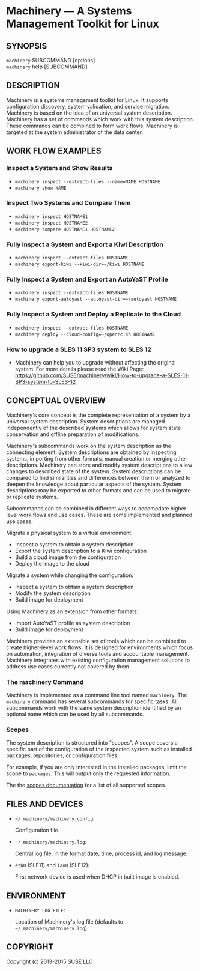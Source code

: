 # Machinery — A Systems Management Toolkit for Linux

## SYNOPSIS

`machinery` SUBCOMMAND \[options\] <br>
`machinery` help [SUBCOMMAND]


## DESCRIPTION

Machinery is a systems management toolkit for Linux. It supports configuration
discovery, system validation, and service migration. Machinery is based on the
idea of an universal system description. Machinery has a set of commands which
work with this system description. These commands can be combined to form work
flows. Machinery is targeted at the system administrator of the data center.


## WORK FLOW EXAMPLES

### Inspect a System and Show Results
  - `machinery inspect --extract-files --name=NAME HOSTNAME`
  - `machinery show NAME`

### Inspect Two Systems and Compare Them
  - `machinery inspect HOSTNAME1`
  - `machinery inspect HOSTNAME2`
  - `machinery compare HOSTNAME1 HOSTNAME2`

### Fully Inspect a System and Export a Kiwi Description
  - `machinery inspect --extract-files HOSTNAME`
  - `machinery export-kiwi --kiwi-dir=~/kiwi HOSTNAME`

### Fully Inspect a System and Export an AutoYaST Profile
  - `machinery inspect --extract-files HOSTNAME`
  - `machinery export-autoyast --autoyast-dir=~/autoyast HOSTNAME`

### Fully Inspect a System and Deploy a Replicate to the Cloud
  - `machinery inspect --extract-files HOSTNAME`
  - `machinery deploy --cloud-config=~/openrc.sh HOSTNAME`

### How to upgrade a SLES 11 SP3 system to SLES 12
  - Machinery can help you to upgrade without affecting the original system.
    For more details please read the Wiki Page: <br>
    https://github.com/SUSE/machinery/wiki/How-to-upgrade-a-SLES-11-SP3-system-to-SLES-12


## CONCEPTUAL OVERVIEW

Machinery's core concept is the complete representation of a system by a
universal system description.
System descriptions are managed independently of the described
systems which allows for system state conservation and offline preparation of
modifications.

Machinery's subcommands work on the system description as the connecting
element.
System descriptions are obtained by inspecting systems, importing from other
formats, manual creation or merging other descriptions.
Machinery can store and modify system descriptions to allow changes to
described state of the system.
System descriptions can be compared to find similarities and differences
between them or analyzed to deepen the knowledge about particular aspects of
the system.
System descriptions may be exported to other formats and can be used to
migrate or replicate systems.

Subcommands can be combined in different ways to accomodate higher-level work
flows and use cases.
These are some implemented and planned use cases:

Migrate a physical system to a virtual environment:

  - Inspect a system to obtain a system description
  - Export the system description to a Kiwi configuration
  - Build a cloud image from the configuration
  - Deploy the image to the cloud

Migrate a system while changing the configuration:

  - Inspect a system to obtain a system description
  - Modify the system description
  - Build image for deployment

Using Machinery as an extension from other formats:

  - Import AutoYaST profile as system description
  - Build image for deployment

Machinery provides an extensible set of tools which can be combined to create
higher-level work flows.
It is designed for environments which focus on automation, integration
of diverse tools and accountable management.
Machinery integrates with existing configuration management solutions to
address use cases currently not covered by them.

### The machinery Command

Machinery is implemented as a command line tool named `machinery`. The
`machinery` command has several subcommands for specific tasks. All
subcommands work with the same system description identified by an optional
name which can be used by all subcommands.


### Scopes

The system description is structured into "scopes". A scope covers a specific
part of the configuration of the inspected system such as installed packages,
repositories, or configuration files.

For example, if you are only interested in the installed packages, limit the
scope to `packages`. This will output only the requested information.

The the [scopes documentation](machinery_main_scopes.1) for a list of all supported scopes.

## FILES AND DEVICES

  * `~/.machinery/machinery.config`:

    Configuration file.

  * `~/.machinery/machinery.log`:

    Central log file, in the format date, time, process id, and log message.

  * `eth0` (SLE11) and `lan0` (SLE12):

    First network device is used when DHCP in built image is enabled.


## ENVIRONMENT

  * `MACHINERY_LOG_FILE`:

    Location of Machinery's log file (defaults to `~/.machinery/machinery.log`)


## COPYRIGHT

Copyright \(c) 2013-2015 [SUSE LLC](http://www.suse.com)
